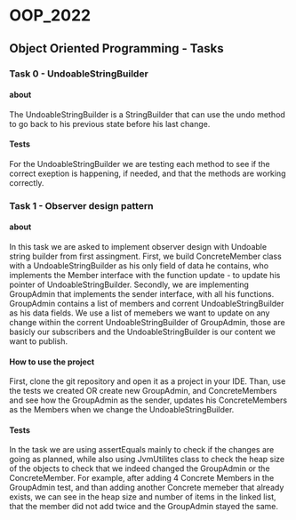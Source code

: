 # OOP_2022
## Object Oriented Programming - Tasks

### Task 0 - UndoableStringBuilder
#### about
The UndoableStringBuilder is a StringBuilder that can use the undo method to go back to his previous state before his last change.
#### Tests
For the UndoableStringBuilder we are testing each method to see if the correct exeption is happening, if needed, and that the methods are working correctly.


### Task 1 - Observer design pattern
#### about
In this task we are asked to implement observer design with Undoable string builder from first assingment.
First, we build ConcreteMember class with a UndoableStringBuilder as his only field of data he contains, who implements the Member interface with the function update - to update his pointer of UndoableStringBuilder.
Secondly, we are implementing GroupAdmin that implements the sender interface, with all his functions. GroupAdmin contains a list of members and corrent UndoableStringBuilder as his data fields. We use a list of memebers we want to update on any change within the corrent UndoableStringBuilder of GroupAdmin, those are basicly our subscribers and the UndoableStringBuilder is our content we want to publish.

#### How to use the project
First, clone the git repository and open it as a project in your IDE.
Than, use the tests we created OR create new GroupAdmin, and ConcreteMembers and see how the GroupAdmin as the sender, updates his ConcreteMembers as the Members when we change the UndoableStringBuilder.

#### Tests
In the task we are using assertEquals mainly to check if the changes are going as planned, while also using JvmUtilites class to check the heap size of the objects to check that we indeed changed the GroupAdmin or the ConcreteMember. For example, after adding 4 Concrete Members in the GroupAdmin test, and than adding another Concrete memeber that already exists, we can see in the heap size and number of items in the linked list, that the member did not add twice and the GroupAdmin stayed the same.